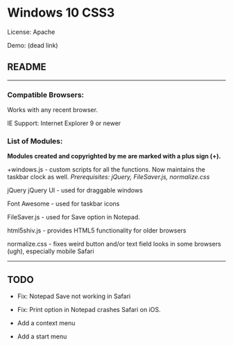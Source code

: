 # Windows 10 CSS3
License: Apache

Demo: (dead link)

## README

---

### **Compatible Browsers:** 

Works with any recent browser.

IE Support: Internet Explorer 9 or newer

### **List of Modules:** 

**Modules created and copyrighted by me are marked with a plus sign (+).**

+windows.js - custom scripts for all the functions. Now maintains the taskbar clock as well.
*Prerequisites: jQuery, FileSaver.js, normalize.css*

jQuery
jQuery UI - used for draggable windows

Font Awesome - used for taskbar icons

FileSaver.js - used for Save option in Notepad.

html5shiv.js - provides HTML5 functionality for older browsers

normalize.css - fixes weird button and/or text field looks in some browsers (ugh), especially mobile Safari

---

## TODO

- Fix: Notepad Save not working in Safari 
- Fix: Print option in Notepad crashes Safari on iOS.

- Add a context menu
- Add a start menu
